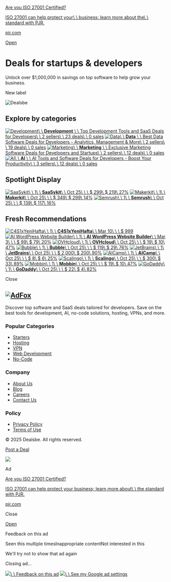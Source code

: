 [Are you ISO 27001 Certified?](https://adclick.g.doubleclick.net/aclk?nis=4&sa=l&ai=CgqC37m_SZ8e-MZKtoPMP9dTu8QzbuO_netD83cyYEtrZHhABINPaxoMBYMkGoAHIsP_tA8gBCagDAcgDywSqBM0BT9CnEfqRcpvldmKPwfba-5gznuwkYgT3hJVCNBGZkujh8hcUrVTR7rSeRfWYfJK32mdSBlATA-KodUmQObaclwsmKBpvfLdLjcz_1JyKGq7OTxUkje5KLYBaTsALnws5f137LrAzJoh5Y0d95G5MtipaG6H9oryAe4GmDI4skJnIfdpEuyDreDZOZ6PqXMXkN7SXD1-mQS8trigFACqK5Q19qpWgiNCXDW93-mqCsRGQnS6q0-lYWaFQhWzZRgvxq6WeAgw9ndpeYuiRLcAE3Ljcv_MCiAX_043aI6AGLoAHoM-AEqgH1ckbqAfZtrECqAemvhuoB47OG6gHk9gbqAfw4BuoB-6WsQKoB_6esQKoB6--sQKoB5oGqAfz0RuoB5bYG6gHqpuxAqgH4L2xAqgH_56xAqgH35-xAqgHyqmxAqgH66WxAqgH6rGxAqgHmbWxAqgHvrexAqgH-MKxAqgH-8KxAtgHANIIJgiAYRABGB8yAooCOguAQIDAgICAoKiAAki9_cE6WM7L1qOshowDsQlhTpbb9p6UPIAKAZgLAcgLAYAMAdoMEAoKELD51dTUp46gDRICAQOqDQJVU8gNAeoNEwiHj_ajrIaMAxWSFmgIHXWqO87wDQG4E-QD2BMN0BUBmBYB-BYBgBcBshcCGAG6FwI4AbIYCRICmGkYLiIBANAYAQ&ae=1&ase=2&gclid=EAIaIQobChMIx-3Wo6yGjAMVkhZoCB11qjvOEAEYASAAEgI1lPD_BwE&num=1&cid=CAQSTgCjtLzMyoB7WPJFevW7BF39QpceZubOXWdHDpOaTPYPkzUFOlrC73pf2xSc5u2tdzZWb4AYlvVDGUdjQnbc_uj80Turu6KM9o0Qu-effBgB&sig=AOD64_0l8KjCfplo05JFs2LrFBTgBREm7g&client=ca-pub-1987311378057871&rf=1&nb=0&adurl=https://www.pjr.com/contact-us/free-quotation%3Fgad_source%3D5%26gclid%3DEAIaIQobChMIx-3Wo6yGjAMVkhZoCB11qjvOEAEYASAAEgI1lPD_BwE)

[ISO 27001 can help protect your\\
\\
business; learn more about the\\
\\
standard with PJR.](https://adclick.g.doubleclick.net/aclk?nis=4&sa=l&ai=CgqC37m_SZ8e-MZKtoPMP9dTu8QzbuO_netD83cyYEtrZHhABINPaxoMBYMkGoAHIsP_tA8gBCagDAcgDywSqBM0BT9CnEfqRcpvldmKPwfba-5gznuwkYgT3hJVCNBGZkujh8hcUrVTR7rSeRfWYfJK32mdSBlATA-KodUmQObaclwsmKBpvfLdLjcz_1JyKGq7OTxUkje5KLYBaTsALnws5f137LrAzJoh5Y0d95G5MtipaG6H9oryAe4GmDI4skJnIfdpEuyDreDZOZ6PqXMXkN7SXD1-mQS8trigFACqK5Q19qpWgiNCXDW93-mqCsRGQnS6q0-lYWaFQhWzZRgvxq6WeAgw9ndpeYuiRLcAE3Ljcv_MCiAX_043aI6AGLoAHoM-AEqgH1ckbqAfZtrECqAemvhuoB47OG6gHk9gbqAfw4BuoB-6WsQKoB_6esQKoB6--sQKoB5oGqAfz0RuoB5bYG6gHqpuxAqgH4L2xAqgH_56xAqgH35-xAqgHyqmxAqgH66WxAqgH6rGxAqgHmbWxAqgHvrexAqgH-MKxAqgH-8KxAtgHANIIJgiAYRABGB8yAooCOguAQIDAgICAoKiAAki9_cE6WM7L1qOshowDsQlhTpbb9p6UPIAKAZgLAcgLAYAMAdoMEAoKELD51dTUp46gDRICAQOqDQJVU8gNAeoNEwiHj_ajrIaMAxWSFmgIHXWqO87wDQG4E-QD2BMN0BUBmBYB-BYBgBcBshcCGAG6FwI4AbIYCRICmGkYLiIBANAYAQ&ae=1&ase=2&gclid=EAIaIQobChMIx-3Wo6yGjAMVkhZoCB11qjvOEAEYASAAEgI1lPD_BwE&num=1&cid=CAQSTgCjtLzMyoB7WPJFevW7BF39QpceZubOXWdHDpOaTPYPkzUFOlrC73pf2xSc5u2tdzZWb4AYlvVDGUdjQnbc_uj80Turu6KM9o0Qu-effBgB&sig=AOD64_0l8KjCfplo05JFs2LrFBTgBREm7g&client=ca-pub-1987311378057871&rf=1&nb=7&adurl=https://www.pjr.com/contact-us/free-quotation%3Fgad_source%3D5%26gclid%3DEAIaIQobChMIx-3Wo6yGjAMVkhZoCB11qjvOEAEYASAAEgI1lPD_BwE)

[pjr.com](https://adclick.g.doubleclick.net/aclk?nis=4&sa=l&ai=CgqC37m_SZ8e-MZKtoPMP9dTu8QzbuO_netD83cyYEtrZHhABINPaxoMBYMkGoAHIsP_tA8gBCagDAcgDywSqBM0BT9CnEfqRcpvldmKPwfba-5gznuwkYgT3hJVCNBGZkujh8hcUrVTR7rSeRfWYfJK32mdSBlATA-KodUmQObaclwsmKBpvfLdLjcz_1JyKGq7OTxUkje5KLYBaTsALnws5f137LrAzJoh5Y0d95G5MtipaG6H9oryAe4GmDI4skJnIfdpEuyDreDZOZ6PqXMXkN7SXD1-mQS8trigFACqK5Q19qpWgiNCXDW93-mqCsRGQnS6q0-lYWaFQhWzZRgvxq6WeAgw9ndpeYuiRLcAE3Ljcv_MCiAX_043aI6AGLoAHoM-AEqgH1ckbqAfZtrECqAemvhuoB47OG6gHk9gbqAfw4BuoB-6WsQKoB_6esQKoB6--sQKoB5oGqAfz0RuoB5bYG6gHqpuxAqgH4L2xAqgH_56xAqgH35-xAqgHyqmxAqgH66WxAqgH6rGxAqgHmbWxAqgHvrexAqgH-MKxAqgH-8KxAtgHANIIJgiAYRABGB8yAooCOguAQIDAgICAoKiAAki9_cE6WM7L1qOshowDsQlhTpbb9p6UPIAKAZgLAcgLAYAMAdoMEAoKELD51dTUp46gDRICAQOqDQJVU8gNAeoNEwiHj_ajrIaMAxWSFmgIHXWqO87wDQG4E-QD2BMN0BUBmBYB-BYBgBcBshcCGAG6FwI4AbIYCRICmGkYLiIBANAYAQ&ae=1&ase=2&gclid=EAIaIQobChMIx-3Wo6yGjAMVkhZoCB11qjvOEAEYASAAEgI1lPD_BwE&num=1&cid=CAQSTgCjtLzMyoB7WPJFevW7BF39QpceZubOXWdHDpOaTPYPkzUFOlrC73pf2xSc5u2tdzZWb4AYlvVDGUdjQnbc_uj80Turu6KM9o0Qu-effBgB&sig=AOD64_0l8KjCfplo05JFs2LrFBTgBREm7g&client=ca-pub-1987311378057871&rf=1&nb=1&adurl=https://www.pjr.com/contact-us/free-quotation%3Fgad_source%3D5%26gclid%3DEAIaIQobChMIx-3Wo6yGjAMVkhZoCB11qjvOEAEYASAAEgI1lPD_BwE)

[Open](https://adclick.g.doubleclick.net/aclk?nis=4&sa=l&ai=CgqC37m_SZ8e-MZKtoPMP9dTu8QzbuO_netD83cyYEtrZHhABINPaxoMBYMkGoAHIsP_tA8gBCagDAcgDywSqBM0BT9CnEfqRcpvldmKPwfba-5gznuwkYgT3hJVCNBGZkujh8hcUrVTR7rSeRfWYfJK32mdSBlATA-KodUmQObaclwsmKBpvfLdLjcz_1JyKGq7OTxUkje5KLYBaTsALnws5f137LrAzJoh5Y0d95G5MtipaG6H9oryAe4GmDI4skJnIfdpEuyDreDZOZ6PqXMXkN7SXD1-mQS8trigFACqK5Q19qpWgiNCXDW93-mqCsRGQnS6q0-lYWaFQhWzZRgvxq6WeAgw9ndpeYuiRLcAE3Ljcv_MCiAX_043aI6AGLoAHoM-AEqgH1ckbqAfZtrECqAemvhuoB47OG6gHk9gbqAfw4BuoB-6WsQKoB_6esQKoB6--sQKoB5oGqAfz0RuoB5bYG6gHqpuxAqgH4L2xAqgH_56xAqgH35-xAqgHyqmxAqgH66WxAqgH6rGxAqgHmbWxAqgHvrexAqgH-MKxAqgH-8KxAtgHANIIJgiAYRABGB8yAooCOguAQIDAgICAoKiAAki9_cE6WM7L1qOshowDsQlhTpbb9p6UPIAKAZgLAcgLAYAMAdoMEAoKELD51dTUp46gDRICAQOqDQJVU8gNAeoNEwiHj_ajrIaMAxWSFmgIHXWqO87wDQG4E-QD2BMN0BUBmBYB-BYBgBcBshcCGAG6FwI4AbIYCRICmGkYLiIBANAYAQ&ae=1&ase=2&gclid=EAIaIQobChMIx-3Wo6yGjAMVkhZoCB11qjvOEAEYASAAEgI1lPD_BwE&num=1&cid=CAQSTgCjtLzMyoB7WPJFevW7BF39QpceZubOXWdHDpOaTPYPkzUFOlrC73pf2xSc5u2tdzZWb4AYlvVDGUdjQnbc_uj80Turu6KM9o0Qu-effBgB&sig=AOD64_0l8KjCfplo05JFs2LrFBTgBREm7g&client=ca-pub-1987311378057871&rf=1&nb=8&adurl=https://www.pjr.com/contact-us/free-quotation%3Fgad_source%3D5%26gclid%3DEAIaIQobChMIx-3Wo6yGjAMVkhZoCB11qjvOEAEYASAAEgI1lPD_BwE)

# Deals for startups & developers

Unlock over $1,000,000 in savings on top software to help grow your business.

New label


![Dealsbe](https://dealsbe.com/images/banner.svg)

## Explore by categories

[![Development](https://dealsbe.com/media/1/Development.svg)\\
\\
**Development** \\
\\
Top Development Tools and SaaS Deals for Developers\\
\\
2 sellers\\
\\
23 deals\\
\\
0 sales](https://dealsbe.com/categories/development) [![Data](https://dealsbe.com/media/2/Data.svg)\\
\\
**Data** \\
\\
Best Data Software Deals for Developers - Analytics, Management & More\\
\\
2 sellers\\
\\
19 deals\\
\\
0 sales](https://dealsbe.com/categories/data) [![Marketing](https://dealsbe.com/media/3/Marketing.svg)\\
\\
**Marketing** \\
\\
Exclusive Marketing Software Deals for Developers and Startups\\
\\
2 sellers\\
\\
12 deals\\
\\
0 sales](https://dealsbe.com/categories/marketing) [![AI](https://dealsbe.com/media/4/AI.svg)\\
\\
**AI** \\
\\
AI Tools and Software Deals for Developers - Boost Your Productivity\\
\\
3 sellers\\
\\
12 deals\\
\\
0 sales](https://dealsbe.com/categories/ai)

## Spotlight Display

[![SaaSykit](https://dealsbe.com/media/97/conversions/01JBA26B1B0WMW2WHX0C54HAAC-thumb.jpg)\\
\\
1\\
\\
**SaaSykit**\\
\\
Oct 25\\
\\
\\
$ 299\\
$ 219\\
27%](https://dealsbe.com/product/saasykit-9d545150?ref=%2F) [![Makerkit](https://dealsbe.com/media/83/conversions/01JBA0X3FPFEX35KGD4748GBYR-thumb.jpg)\\
\\
1\\
\\
**Makerkit**\\
\\
Oct 25\\
\\
\\
$ 349\\
$ 299\\
14%](https://dealsbe.com/product/makerkit-9d545150?ref=%2F) [![Semrush](https://dealsbe.com/media/64/conversions/01JBA0486C0EHBDEJW9FDV6ZE2-thumb.jpg)\\
\\
1\\
\\
**Semrush**\\
\\
Oct 25\\
\\
\\
$ 139\\
$ 117\\
16%](https://dealsbe.com/product/semrush-9d545150?ref=%2F)

## Fresh Recommendations

[![C4S1xYeniHafta](https://dealsbe.com/media/133/conversions/01JP062C92ZR50C43PES4XK78V-thumb.jpg)\\
\\
1\\
\\
**C4S1xYeniHafta**\\
\\
Mar 10\\
\\
\\
$ 999](https://dealsbe.com/product/c4s1xyenihafta-9e66257a?ref=%2F) [![AI WordPress Website Builder](https://dealsbe.com/media/127/conversions/01JNE98TR3TE02QCZHVS7FTH9D-thumb.jpg)\\
\\
1\\
\\
**AI WordPress Website Builder**\\
\\
Mar 3\\
\\
\\
$ 99\\
$ 79\\
20%](https://dealsbe.com/product/ai-wordpress-website-builder-9e582835?ref=%2F) [![OVHcloud](https://dealsbe.com/media/44/conversions/01JB2297CVQKZ4FNARMT0HEVJ6-thumb.jpg)\\
\\
1\\
\\
**OVHcloud**\\
\\
Oct 25\\
\\
\\
$ 19\\
$ 10\\
47%](https://dealsbe.com/product/ovhcloud-9d545150?ref=%2F) [![Bubble](https://dealsbe.com/media/45/conversions/01JB22DMXXG0NKPHSEDZ28T88R-thumb.jpg)\\
\\
1\\
\\
**Bubble**\\
\\
Oct 25\\
\\
\\
$ 119\\
$ 29\\
76%](https://dealsbe.com/product/bubble-9d545150?ref=%2F) [![JetBrains](https://dealsbe.com/media/46/conversions/01JB9YWSTN01DSBFK84ZKY70N2-thumb.jpg)\\
\\
1\\
\\
**JetBrains**\\
\\
Oct 25\\
\\
\\
$ 2,000\\
$ 200\\
90%](https://dealsbe.com/product/jetbrains-9d545150?ref=%2F) [![AICamp](https://dealsbe.com/media/47/conversions/01JB9Z075RQ6Q76ZNJZASGJ57Q-thumb.jpg)\\
\\
1\\
\\
**AICamp**\\
\\
Oct 25\\
\\
\\
$ 8\\
$ 6\\
25%](https://dealsbe.com/product/aicamp-9d545150?ref=%2F) [![Scalingo](https://dealsbe.com/media/49/conversions/01JB9Z34SA6MZTFA9V181P8YFQ-thumb.jpg)\\
\\
1\\
\\
**Scalingo**\\
\\
Oct 25\\
\\
\\
$ 300\\
$ 33\\
89%](https://dealsbe.com/product/scalingo-9d545150?ref=%2F) [![Mobbin](https://dealsbe.com/media/50/conversions/01JB9Z454NPE7NRVAQQ0QKYM15-thumb.jpg)\\
\\
1\\
\\
**Mobbin**\\
\\
Oct 25\\
\\
\\
$ 19\\
$ 10\\
47%](https://dealsbe.com/product/mobbin-9d545150?ref=%2F) [![GoDaddy](https://dealsbe.com/media/51/conversions/01JB9Z5JRAT9BKY3KZSM8225YQ-thumb.jpg)\\
\\
1\\
\\
**GoDaddy**\\
\\
Oct 25\\
\\
\\
$ 22\\
$ 4\\
82%](https://dealsbe.com/product/godaddy-9d545150?ref=%2F)

Close


## [![AdFox](https://dealsbe.com/images/logo.svg)](https://dealsbe.com/)

Discover top software and SaaS deals tailored for developers. Save on the best tools for development, AI, no-code solutions, hosting, VPNs, and more.


### Popular Categories

- [Starters](https://dealsbe.com/categories/development/starters)
- [Hosting](https://dealsbe.com/categories/data/hosting)
- [VPN](https://dealsbe.com/categories/data/vpn)
- [Web Development](https://dealsbe.com/categories/development/web-development)
- [No-Code](https://dealsbe.com/categories/development/no-code)

### Company

- [About Us](https://dealsbe.com/pages/about-us)
- [Blog](https://dealsbe.com/blog)
- [Careers](https://dealsbe.com/pages/careers)
- [Contact Us](https://dealsbe.com/contact)

### Policy

- [Privacy Policy](https://dealsbe.com/pages/privacy-policy)
- [Terms of Use](https://dealsbe.com/pages/terms-conditions)

© 2025 Dealsbe. All rights reserved.


[Post a Deal](https://dealsbe.com/post-ad)

![](https://pagead2.googlesyndication.com/pagead/sodar?id=sodar2&v=232&li=gda_r20250305&jk=3933053711020535&rc=)

Ad

[Are you ISO 27001 Certified?](https://googleads.g.doubleclick.net/aclk?nis=4&sa=l&ai=CXzRP7m_SZ_X2MK-UoPMP_LXToAjbuO_netD83cyYEtrZHhABINPaxoMBYMkGoAHIsP_tA8gBAagDAcgDywSqBMwBT9C8mAxEImI2oY-2B7pHTm4M2_Fdyi-7kb05sI-zeGOQyOHw_awvbtFe2UaLnTS1QB6iWP41S39OaRMSKv_PB3PmaUHwrHtkc4sFUN3CIGLHFO78c6gCSHpjIpF6qo3ALDUwZdtGu-47ixYkdK6uwgsHs67Pzzqqj-RNk-ZqqQbzHFr0JBibqnZoj2V7xI98ftUZ8FVobvjVzVHVGNDzvgJh6bHY3SOnMC63hB2kpfCnc-01AkeiUgipyMrdHwBAf60nI57YloWcloVswATcuNy_8wKIBf_TjdojgAegz4ASqAfVyRuoB9m2sQKoB6a-G6gHjs4bqAeT2BuoB_DgG6gH7paxAqgH_p6xAqgHr76xAqgHmgaoB_PRG6gHltgbqAeqm7ECqAfgvbECqAf_nrECqAffn7ECqAfKqbECqAfrpbECqAfqsbECqAeZtbECqAe-t7ECqAf4wrECqAf7wrEC2AcB0ggmCIBhEAEYHzICigI6C4BAgMCAgICgqIACSL39wTpY0ITWo6yGjAOxCWFOltv2npQ8gAoBmAsByAsB2gwQCgoQkPTvne7urqADEgIBA6oNAlVTyA0B6g0TCLjc6qOshowDFS8KaAgd_NoUhPANAdgTDdAVAZgWAfgWAYAXAbIXAhgBuhcCOAGyGAkSAphpGAEiAQDQGAE&ae=1&ase=2&gclid=EAIaIQobChMI9aXWo6yGjAMVLwpoCB382hSEEAEYASAAEgLjDvD_BwE&num=1&cid=CAQSTwCjtLzM2WqYwtQcZ7fjc6MllMYvNTHqDDIaKcCg-18DSh2gwA7XCIlUSTT20p3T-AP9NoOwa-RvjVI7l25kPlHhR6vGEQTj5MRauN31KjsYAQ&sig=AOD64_0xNff4hIhu7EkkeNBRiEOvIbG5nQ&client=ca-pub-1987311378057871&rf=1&nb=0&adurl=https://www.pjr.com/contact-us/free-quotation%3Fgad_source%3D5%26gclid%3DEAIaIQobChMI9aXWo6yGjAMVLwpoCB382hSEEAEYASAAEgLjDvD_BwE)

[ISO 27001 can help protect your business; learn more about\\
\\
the standard with PJR.](https://googleads.g.doubleclick.net/aclk?nis=4&sa=l&ai=CXzRP7m_SZ_X2MK-UoPMP_LXToAjbuO_netD83cyYEtrZHhABINPaxoMBYMkGoAHIsP_tA8gBAagDAcgDywSqBMwBT9C8mAxEImI2oY-2B7pHTm4M2_Fdyi-7kb05sI-zeGOQyOHw_awvbtFe2UaLnTS1QB6iWP41S39OaRMSKv_PB3PmaUHwrHtkc4sFUN3CIGLHFO78c6gCSHpjIpF6qo3ALDUwZdtGu-47ixYkdK6uwgsHs67Pzzqqj-RNk-ZqqQbzHFr0JBibqnZoj2V7xI98ftUZ8FVobvjVzVHVGNDzvgJh6bHY3SOnMC63hB2kpfCnc-01AkeiUgipyMrdHwBAf60nI57YloWcloVswATcuNy_8wKIBf_TjdojgAegz4ASqAfVyRuoB9m2sQKoB6a-G6gHjs4bqAeT2BuoB_DgG6gH7paxAqgH_p6xAqgHr76xAqgHmgaoB_PRG6gHltgbqAeqm7ECqAfgvbECqAf_nrECqAffn7ECqAfKqbECqAfrpbECqAfqsbECqAeZtbECqAe-t7ECqAf4wrECqAf7wrEC2AcB0ggmCIBhEAEYHzICigI6C4BAgMCAgICgqIACSL39wTpY0ITWo6yGjAOxCWFOltv2npQ8gAoBmAsByAsB2gwQCgoQkPTvne7urqADEgIBA6oNAlVTyA0B6g0TCLjc6qOshowDFS8KaAgd_NoUhPANAdgTDdAVAZgWAfgWAYAXAbIXAhgBuhcCOAGyGAkSAphpGAEiAQDQGAE&ae=1&ase=2&gclid=EAIaIQobChMI9aXWo6yGjAMVLwpoCB382hSEEAEYASAAEgLjDvD_BwE&num=1&cid=CAQSTwCjtLzM2WqYwtQcZ7fjc6MllMYvNTHqDDIaKcCg-18DSh2gwA7XCIlUSTT20p3T-AP9NoOwa-RvjVI7l25kPlHhR6vGEQTj5MRauN31KjsYAQ&sig=AOD64_0xNff4hIhu7EkkeNBRiEOvIbG5nQ&client=ca-pub-1987311378057871&rf=1&nb=7&adurl=https://www.pjr.com/contact-us/free-quotation%3Fgad_source%3D5%26gclid%3DEAIaIQobChMI9aXWo6yGjAMVLwpoCB382hSEEAEYASAAEgLjDvD_BwE)

[pjr.com](https://googleads.g.doubleclick.net/aclk?nis=4&sa=l&ai=CXzRP7m_SZ_X2MK-UoPMP_LXToAjbuO_netD83cyYEtrZHhABINPaxoMBYMkGoAHIsP_tA8gBAagDAcgDywSqBMwBT9C8mAxEImI2oY-2B7pHTm4M2_Fdyi-7kb05sI-zeGOQyOHw_awvbtFe2UaLnTS1QB6iWP41S39OaRMSKv_PB3PmaUHwrHtkc4sFUN3CIGLHFO78c6gCSHpjIpF6qo3ALDUwZdtGu-47ixYkdK6uwgsHs67Pzzqqj-RNk-ZqqQbzHFr0JBibqnZoj2V7xI98ftUZ8FVobvjVzVHVGNDzvgJh6bHY3SOnMC63hB2kpfCnc-01AkeiUgipyMrdHwBAf60nI57YloWcloVswATcuNy_8wKIBf_TjdojgAegz4ASqAfVyRuoB9m2sQKoB6a-G6gHjs4bqAeT2BuoB_DgG6gH7paxAqgH_p6xAqgHr76xAqgHmgaoB_PRG6gHltgbqAeqm7ECqAfgvbECqAf_nrECqAffn7ECqAfKqbECqAfrpbECqAfqsbECqAeZtbECqAe-t7ECqAf4wrECqAf7wrEC2AcB0ggmCIBhEAEYHzICigI6C4BAgMCAgICgqIACSL39wTpY0ITWo6yGjAOxCWFOltv2npQ8gAoBmAsByAsB2gwQCgoQkPTvne7urqADEgIBA6oNAlVTyA0B6g0TCLjc6qOshowDFS8KaAgd_NoUhPANAdgTDdAVAZgWAfgWAYAXAbIXAhgBuhcCOAGyGAkSAphpGAEiAQDQGAE&ae=1&ase=2&gclid=EAIaIQobChMI9aXWo6yGjAMVLwpoCB382hSEEAEYASAAEgLjDvD_BwE&num=1&cid=CAQSTwCjtLzM2WqYwtQcZ7fjc6MllMYvNTHqDDIaKcCg-18DSh2gwA7XCIlUSTT20p3T-AP9NoOwa-RvjVI7l25kPlHhR6vGEQTj5MRauN31KjsYAQ&sig=AOD64_0xNff4hIhu7EkkeNBRiEOvIbG5nQ&client=ca-pub-1987311378057871&rf=1&nb=1&adurl=https://www.pjr.com/contact-us/free-quotation%3Fgad_source%3D5%26gclid%3DEAIaIQobChMI9aXWo6yGjAMVLwpoCB382hSEEAEYASAAEgLjDvD_BwE)

Close

[Open](https://googleads.g.doubleclick.net/aclk?nis=4&sa=l&ai=CXzRP7m_SZ_X2MK-UoPMP_LXToAjbuO_netD83cyYEtrZHhABINPaxoMBYMkGoAHIsP_tA8gBAagDAcgDywSqBMwBT9C8mAxEImI2oY-2B7pHTm4M2_Fdyi-7kb05sI-zeGOQyOHw_awvbtFe2UaLnTS1QB6iWP41S39OaRMSKv_PB3PmaUHwrHtkc4sFUN3CIGLHFO78c6gCSHpjIpF6qo3ALDUwZdtGu-47ixYkdK6uwgsHs67Pzzqqj-RNk-ZqqQbzHFr0JBibqnZoj2V7xI98ftUZ8FVobvjVzVHVGNDzvgJh6bHY3SOnMC63hB2kpfCnc-01AkeiUgipyMrdHwBAf60nI57YloWcloVswATcuNy_8wKIBf_TjdojgAegz4ASqAfVyRuoB9m2sQKoB6a-G6gHjs4bqAeT2BuoB_DgG6gH7paxAqgH_p6xAqgHr76xAqgHmgaoB_PRG6gHltgbqAeqm7ECqAfgvbECqAf_nrECqAffn7ECqAfKqbECqAfrpbECqAfqsbECqAeZtbECqAe-t7ECqAf4wrECqAf7wrEC2AcB0ggmCIBhEAEYHzICigI6C4BAgMCAgICgqIACSL39wTpY0ITWo6yGjAOxCWFOltv2npQ8gAoBmAsByAsB2gwQCgoQkPTvne7urqADEgIBA6oNAlVTyA0B6g0TCLjc6qOshowDFS8KaAgd_NoUhPANAdgTDdAVAZgWAfgWAYAXAbIXAhgBuhcCOAGyGAkSAphpGAEiAQDQGAE&ae=1&ase=2&gclid=EAIaIQobChMI9aXWo6yGjAMVLwpoCB382hSEEAEYASAAEgLjDvD_BwE&num=1&cid=CAQSTwCjtLzM2WqYwtQcZ7fjc6MllMYvNTHqDDIaKcCg-18DSh2gwA7XCIlUSTT20p3T-AP9NoOwa-RvjVI7l25kPlHhR6vGEQTj5MRauN31KjsYAQ&sig=AOD64_0xNff4hIhu7EkkeNBRiEOvIbG5nQ&client=ca-pub-1987311378057871&rf=1&nb=8&adurl=https://www.pjr.com/contact-us/free-quotation%3Fgad_source%3D5%26gclid%3DEAIaIQobChMI9aXWo6yGjAMVLwpoCB382hSEEAEYASAAEgLjDvD_BwE "pjr.com")

Feedback on this ad

Seen this multiple timesInappropriate contentNot interested in this

We'll try not to show that ad again

Closing ad...

[![](https://www.gstatic.com/images/icons/material/system/2x/feedback_grey600_24dp.png)\\
\\
Feedback on this ad](https://googleads.g.doubleclick.net/pagead/html/r20250305/r20190131/zrt_lookup_fy2021.html#) [![](https://www.gstatic.com/images/icons/material/system/2x/settings_grey600_24dp.png)\\
\\
See my Google ad settings](https://support.google.com/adsense/troubleshooter/1631343)